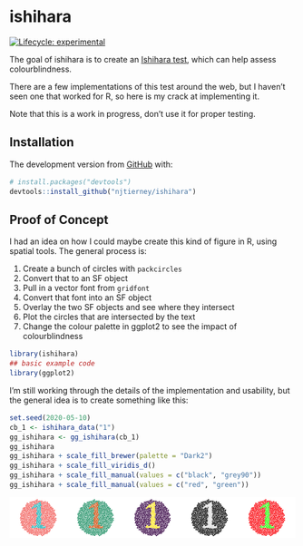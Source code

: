 
<!-- README.md is generated from README.Rmd. Please edit that file -->

# ishihara

<!-- badges: start -->

[![Lifecycle:
experimental](https://img.shields.io/badge/lifecycle-experimental-orange.svg)](https://www.tidyverse.org/lifecycle/#experimental)
<!-- badges: end -->

The goal of ishihara is to create an [Ishihara
test](https://en.wikipedia.org/wiki/Ishihara_test), which can help
assess colourblindness.

There are a few implementations of this test around the web, but I
haven’t seen one that worked for R, so here is my crack at
implementing it.

Note that this is a work in progress, don’t use it for proper testing.

## Installation

The development version from [GitHub](https://github.com/) with:

``` r
# install.packages("devtools")
devtools::install_github("njtierney/ishihara")
```

## Proof of Concept

I had an idea on how I could maybe create this kind of figure in R,
using spatial tools. The general process is:

1.  Create a bunch of circles with `packcircles`
2.  Convert that to an SF object
3.  Pull in a vector font from `gridfont`
4.  Convert that font into an SF object
5.  Overlay the two SF objects and see where they intersect
6.  Plot the circles that are intersected by the text
7.  Change the colour palette in ggplot2 to see the impact of
    colourblindness

<!-- end list -->

``` r
library(ishihara)
## basic example code
library(ggplot2)
```

I’m still working through the details of the implementation and
usability, but the general idea is to create something like this:

``` r
set.seed(2020-05-10)
cb_1 <- ishihara_data("1")
gg_ishihara <- gg_ishihara(cb_1)
gg_ishihara
gg_ishihara + scale_fill_brewer(palette = "Dark2")
gg_ishihara + scale_fill_viridis_d()
gg_ishihara + scale_fill_manual(values = c("black", "grey90"))
gg_ishihara + scale_fill_manual(values = c("red", "green"))
```

<img src="man/figures/README-ishihara-example-1.png" width="20%" /><img src="man/figures/README-ishihara-example-2.png" width="20%" /><img src="man/figures/README-ishihara-example-3.png" width="20%" /><img src="man/figures/README-ishihara-example-4.png" width="20%" /><img src="man/figures/README-ishihara-example-5.png" width="20%" />
